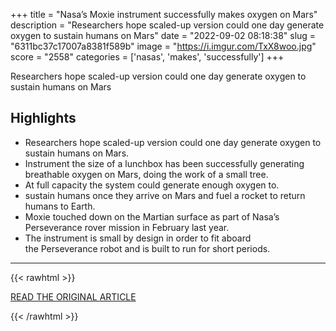 +++
title = "Nasa’s Moxie instrument successfully makes oxygen on Mars"
description = "Researchers hope scaled-up version could one day generate oxygen to sustain humans on Mars"
date = "2022-09-02 08:18:38"
slug = "6311bc37c17007a8381f589b"
image = "https://i.imgur.com/TxX8woo.jpg"
score = "2558"
categories = ['nasas', 'makes', 'successfully']
+++

Researchers hope scaled-up version could one day generate oxygen to sustain humans on Mars

## Highlights

- Researchers hope scaled-up version could one day generate oxygen to sustain humans on Mars.
- Instrument the size of a lunchbox has been successfully generating breathable oxygen on Mars, doing the work of a small tree.
- At full capacity the system could generate enough oxygen to.
- sustain humans once they arrive on Mars and fuel a rocket to return humans to Earth.
- Moxie touched down on the Martian surface as part of Nasa’s Perseverance rover mission in February last year.
- The instrument is small by design in order to fit aboard the Perseverance robot and is built to run for short periods.

---

{{< rawhtml >}}
  <p class="article-category">
    <a target="_blank" href="https://www.theguardian.com/science/2022/aug/31/nasa-moxie-instrument-successfully-makes-oxygen-on-mars">READ THE ORIGINAL ARTICLE</a>
  </p>
{{< /rawhtml >}}
